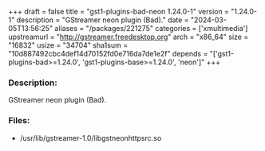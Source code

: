 +++
draft = false
title = "gst1-plugins-bad-neon 1.24.0-1"
version = "1.24.0-1"
description = "GStreamer neon plugin (Bad)."
date = "2024-03-05T13:56:25"
aliases = "/packages/221275"
categories = ['xmultimedia']
upstreamurl = "http://gstreamer.freedesktop.org"
arch = "x86_64"
size = "16832"
usize = "34704"
sha1sum = "10d887492cbc4def14d70152fd0e716da7de1e2f"
depends = "['gst1-plugins-bad>=1.24.0', 'gst1-plugins-base>=1.24.0', 'neon']"
+++
### Description: 
GStreamer neon plugin (Bad).

### Files: 
* /usr/lib/gstreamer-1.0/libgstneonhttpsrc.so
